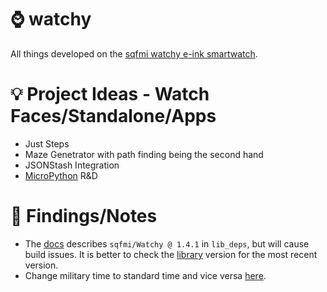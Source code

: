 # ⌚ watchy
All things developed on the [sqfmi watchy e-ink smartwatch](https://watchy.sqfmi.com/).

# 💡 Project Ideas - Watch Faces/Standalone/Apps
- Just Steps
- Maze Genetrator with path finding being the second hand
- JSONStash Integration
- [MicroPython](https://github.com/hueyy/watchy_py) R&D

# 📝 Findings/Notes
- The [docs](https://watchy.sqfmi.com/docs/getting-started#simple-watchface-example) describes `sqfmi/Watchy @ 1.4.1` in `lib_deps`, but will cause build issues. It is better to check the [library](https://registry.platformio.org/libraries/sqfmi/Watchy) version for the most recent version. 
- Change military time to standard time and vice versa [here](https://github.com/sqfmi/Watchy/blob/c3587d04a7c2269ad9daadd5472f0ed37467ca5a/src/config.h#L69).
